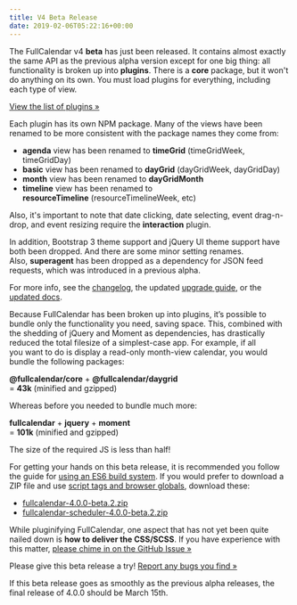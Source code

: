 ```yaml
---
title: V4 Beta Release
date: 2019-02-06T05:22:16+00:00
---
```


The FullCalendar v4 **beta** has just been released. It contains almost exactly the same API as the previous alpha version except for one big thing: all functionality is broken up into **plugins**. There is a **core** package, but it won't do anything on its own. You must load plugins for everything, including each type of view.

[View the list of plugins »](https://fullcalendar.io/docs/v4/plugin-index)

Each plugin has its own NPM package. Many of the views have been renamed to be more consistent with the package names they come from:

* **agenda** view has been renamed to **timeGrid** (timeGridWeek, timeGridDay)
* **basic** view has been renamed to **dayGrid** (dayGridWeek, dayGridDay)
* **month** view has been renamed to **dayGridMonth**
* **timeline** view has been renamed to **resourceTimeline** (resourceTimelineWeek, etc)

Also, it's important to note that date clicking, date selecting, event drag-n-drop, and event resizing require the **interaction** plugin.

In addition, Bootstrap 3 theme support and jQuery UI theme support have both been dropped. And there are some minor setting renames. Also, **superagent** has been dropped as a dependency for JSON feed requests, which was introduced in a previous alpha.

For more info, see the [changelog](https://github.com/fullcalendar/fullcalendar/releases/tag/v4.0.0-beta.2), the updated [upgrade guide](https://fullcalendar.io/docs/v4/release-notes), or the [updated docs](https://fullcalendar.io/docs/v4).

Because FullCalendar has been broken up into plugins, it&#8217;s possible to bundle only the functionality you need, saving space. This, combined with the shedding of jQuery and Moment as dependencies, has drastically reduced the total filesize of a simplest-case app. For example, if all you want to do is display a read-only month-view calendar, you would bundle the following packages:

  **@fullcalendar/core** + **@fullcalendar/daygrid**<br>= **43k** (minified and gzipped)

Whereas before you needed to bundle much more:

  **fullcalendar** + **jquery** + **moment**<br>
  = **101k** (minified and gzipped)

The size of the required JS is less than half!

For getting your hands on this beta release, it is recommended you follow the guide for [using an ES6 build system](https://fullcalendar.io/docs/v4/initialize-es6). If you would prefer to download a ZIP file and use [script tags and browser globals](https://fullcalendar.io/docs/v4/initialize-globals), download these:

* [fullcalendar-4.0.0-beta.2.zip](https://github.com/fullcalendar/fullcalendar/releases/download/v4.0.0-beta.2/fullcalendar-4.0.0-beta.2.zip)
* [fullcalendar-scheduler-4.0.0-beta.2.zip](https://github.com/fullcalendar/fullcalendar-scheduler/releases/download/v4.0.0-beta.2/fullcalendar-scheduler-4.0.0-beta.2.zip)

While pluginifying FullCalendar, one aspect that has not yet been quite nailed down is **how to deliver the CSS/SCSS**. If you have experience with this matter, <a href="https://github.com/fullcalendar/fullcalendar/issues/4490" target="_blank">please chime in on the GitHub Issue »</a>

Please give this beta release a try! [Report any bugs you find »](https://fullcalendar.io/reporting-bugs)

If this beta release goes as smoothly as the previous alpha releases, the final release of 4.0.0 should be March 15th.
